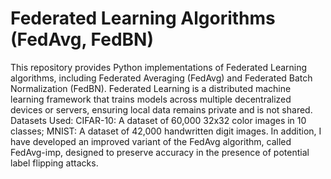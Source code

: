 # Federated Learning Algorithms (FedAvg, FedBN) 
This repository provides Python implementations of Federated Learning algorithms, including Federated Averaging (FedAvg) and Federated Batch Normalization (FedBN). Federated Learning is a distributed machine learning framework that trains models across multiple decentralized devices or servers, ensuring local data remains private and is not shared.
Datasets Used:
CIFAR-10: A dataset of 60,000 32x32 color images in 10 classes;
MNIST: A dataset of 42,000 handwritten digit images. In addition, I have developed an improved variant of the FedAvg algorithm, called FedAvg-imp, designed to preserve accuracy in the presence of potential label flipping attacks.
